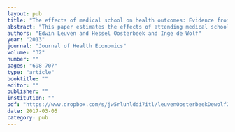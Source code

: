 ```yaml
---
layout: pub
title: "The effects of medical school on health outcomes: Evidence from admission lotteries"
abstract: "This paper estimates the effects of attending medical school on health outcomes by exploiting that admission to medical school in the Netherlands is determined by a lottery. Among the applicants for medical school, people who attended medical school have on average 1.5 more years of completed education than people who did not. They are also more likely to have been exposed to a health-related education curriculum. The results show only modest impacts on health outcomes. Attending medical school reduces alcohol consumption and being underweight somewhat. It has, however, no significant impact on self-reported health status, smoking, physical exercise and being overweight or obese. Attending medical school does have a large positive impact on the probability of being registered for donations of organs. "
authors: "Edwin Leuven and Hessel Oosterbeek and Inge de Wolf"
year: "2013"
journal: "Journal of Health Economics"
volume: "32"
number: ""
pages: "698-707"
type: "article"
booktitle: ""
editor: ""
publisher: ""
institution: ""
pdf: "https://www.dropbox.com/s/jw5rluhlddi7itl/leuvenOosterbeekDewolf2013jhe.pdf?dl=0"
date: 2017-03-05
category: pub
---
```

